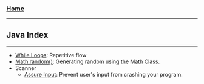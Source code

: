 <!---
layout: page
title: "Java Index"
permalink: https://Carreiroa.github.io/JavaIndex/
--->
### [Home](/index.md)

---
## Java Index
---

- [While Loops](/WhileLoops): Repetitive flow
- [Math.random()](/MathRandom): Generating random using the Math Class.
- Scanner
	- [Assure Input](ScannerAssureInput): Prevent user's input from crashing your program.